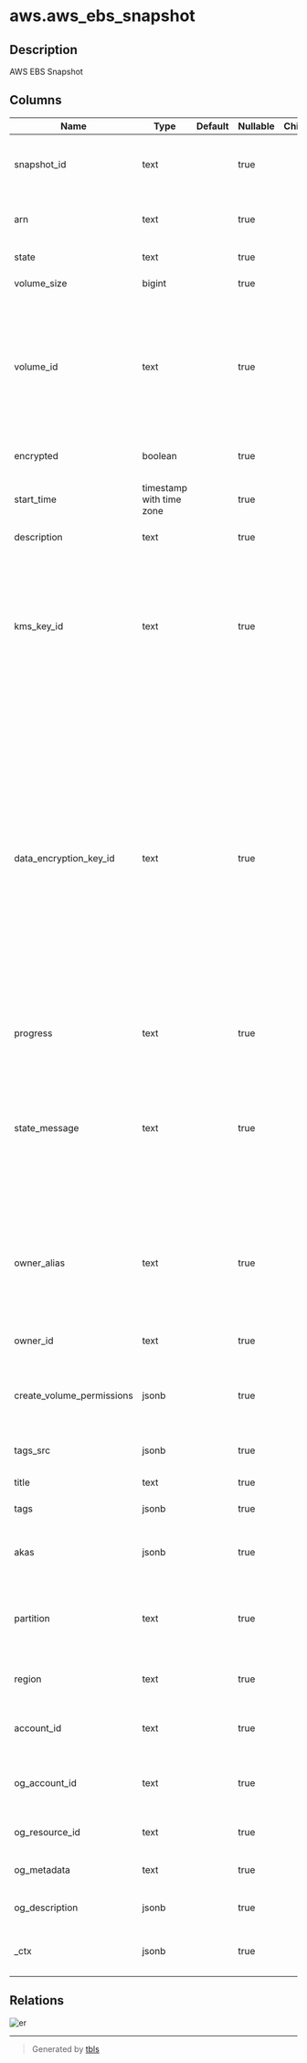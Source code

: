 # aws.aws_ebs_snapshot

## Description

AWS EBS Snapshot

## Columns

| Name | Type | Default | Nullable | Children | Parents | Comment |
| ---- | ---- | ------- | -------- | -------- | ------- | ------- |
| snapshot_id | text |  | true |  |  | The ID of the snapshot. Each snapshot receives a unique identifier when it is created. |
| arn | text |  | true |  |  | The Amazon Resource Name (ARN) specifying the snapshot. |
| state | text |  | true |  |  | The snapshot state. |
| volume_size | bigint |  | true |  |  | The size of the volume, in GiB. |
| volume_id | text |  | true |  |  | The ID of the volume that was used to create the snapshot. Snapshots created by the CopySnapshot action have an arbitrary volume ID that should not be used for any purpose. |
| encrypted | boolean |  | true |  |  | Indicates whether the snapshot is encrypted. |
| start_time | timestamp with time zone |  | true |  |  | The time stamp when the snapshot was initiated. |
| description | text |  | true |  |  | The description for the snapshot. |
| kms_key_id | text |  | true |  |  | The Amazon Resource Name (ARN) of the AWS Key Management Service (AWS KMS) customer master key (CMK) that was used to protect the volume encryption key for the parent volume. |
| data_encryption_key_id | text |  | true |  |  | The data encryption key identifier for the snapshot. This value is a unique identifier that corresponds to the data encryption key that was used to encrypt the original volume or snapshot copy. Because data encryption keys are inherited by volumes created from snapshots, and vice versa, if snapshots share the same data encryption key identifier, then they belong to the same volume/snapshot lineage. |
| progress | text |  | true |  |  | The progress of the snapshot, as a percentage. |
| state_message | text |  | true |  |  | Encrypted Amazon EBS snapshots are copied asynchronously. If a snapshot copy operation fails this field displays error state details to help you diagnose why the error occurred. |
| owner_alias | text |  | true |  |  | The AWS owner alias, from an Amazon-maintained list (amazon). This is not the user-configured AWS account alias set using the IAM console. |
| owner_id | text |  | true |  |  | The AWS account ID of the EBS snapshot owner. |
| create_volume_permissions | jsonb |  | true |  |  | The users and groups that have the permissions for creating volumes from the snapshot. |
| tags_src | jsonb |  | true |  |  | A list of tags assigned to the snapshot. |
| title | text |  | true |  |  | Title of the resource. |
| tags | jsonb |  | true |  |  | A map of tags for the resource. |
| akas | jsonb |  | true |  |  | Array of globally unique identifier strings (also known as) for the resource. |
| partition | text |  | true |  |  | The AWS partition in which the resource is located (aws, aws-cn, or aws-us-gov). |
| region | text |  | true |  |  | The AWS Region in which the resource is located. |
| account_id | text |  | true |  |  | The AWS Account ID in which the resource is located. |
| og_account_id | text |  | true |  |  | The Platform Account ID in which the resource is located. |
| og_resource_id | text |  | true |  |  | The unique ID of the resource in opengovernance. |
| og_metadata | text |  | true |  |  | Platform Metadata of the AWS resource. |
| og_description | jsonb |  | true |  |  | The full model description of the resource |
| _ctx | jsonb |  | true |  |  | Steampipe context in JSON form, e.g. connection_name. |

## Relations

![er](aws.aws_ebs_snapshot.svg)

---

> Generated by [tbls](https://github.com/k1LoW/tbls)
